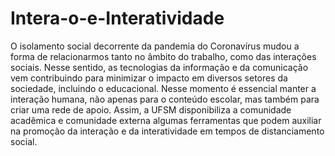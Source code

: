 # Intera-o-e-Interatividade
O isolamento social decorrente da pandemia do Coronavírus mudou a forma de relacionarmos tanto no âmbito do trabalho, como das interações sociais. Nesse sentido, as tecnologias da informação e da comunicação vem contribuindo para minimizar o impacto em diversos setores da sociedade, incluindo o educacional. Nesse momento é essencial manter a interação humana, não apenas para o conteúdo escolar, mas também para criar uma rede de apoio. Assim, a UFSM disponibiliza a comunidade acadêmica e comunidade externa algumas ferramentas que podem auxiliar na promoção da interação e da interatividade em tempos de distanciamento social.
